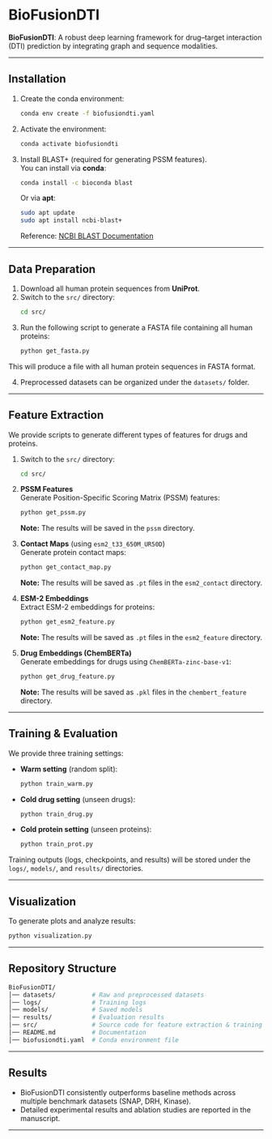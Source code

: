 # BioFusionDTI
**BioFusionDTI**: A robust deep learning framework for drug–target interaction (DTI) prediction by integrating graph and sequence modalities.

---

## Installation

1. Create the conda environment:
   ```bash
   conda env create -f biofusiondti.yaml
   ```

2. Activate the environment:
   ```bash
   conda activate biofusiondti
   ```

3. Install BLAST+ (required for generating PSSM features).  
   You can install via **conda**:
   ```bash
   conda install -c bioconda blast
   ```
   Or via **apt**:
   ```bash
   sudo apt update
   sudo apt install ncbi-blast+
   ```
   Reference: [NCBI BLAST Documentation](https://blast.ncbi.nlm.nih.gov/doc/blast-help/downloadblastdata.html)

---

## Data Preparation
1. Download all human protein sequences from **UniProt**.  
2. Switch to the `src/` directory:
   ```bash
   cd src/
   ```
3. Run the following script to generate a FASTA file containing all human proteins:
   ```bash
   python get_fasta.py
   ```
This will produce a file with all human protein sequences in FASTA format.

4. Preprocessed datasets can be organized under the `datasets/` folder.

---

## Feature Extraction

We provide scripts to generate different types of features for drugs and proteins.
1. Switch to the `src/` directory:
   ```bash
   cd src/
   ```

2. **PSSM Features**  
   Generate Position-Specific Scoring Matrix (PSSM) features:
   ```bash
   python get_pssm.py
   ```
   **Note:** The results will be saved in the `pssm` directory.

3. **Contact Maps** (using `esm2_t33_650M_UR50D`)  
   Generate protein contact maps:
   ```bash
   python get_contact_map.py
   ```
   **Note:** The results will be saved as `.pt` files in the `esm2_contact` directory.

4. **ESM-2 Embeddings**  
   Extract ESM-2 embeddings for proteins:
   ```bash
   python get_esm2_feature.py
   ```
   **Note:** The results will be saved as `.pt` files in the `esm2_feature` directory.

5. **Drug Embeddings (ChemBERTa)**  
   Generate embeddings for drugs using `ChemBERTa-zinc-base-v1`:
   ```bash
   python get_drug_feature.py
   ```
   **Note:** The results will be saved as `.pkl` files in the `chembert_feature` directory.

---

## Training & Evaluation

We provide three training settings:

- **Warm setting** (random split):
  ```bash
  python train_warm.py
  ```

- **Cold drug setting** (unseen drugs):
  ```bash
  python train_drug.py
  ```

- **Cold protein setting** (unseen proteins):
  ```bash
  python train_prot.py
  ```

Training outputs (logs, checkpoints, and results) will be stored under the `logs/`, `models/`, and `results/` directories.

---

## Visualization

To generate plots and analyze results:
```bash
python visualization.py
```

---

## Repository Structure

```bash
BioFusionDTI/
│── datasets/          # Raw and preprocessed datasets
│── logs/              # Training logs
│── models/            # Saved models
│── results/           # Evaluation results
│── src/               # Source code for feature extraction & training
│── README.md          # Documentation
│── biofusiondti.yaml  # Conda environment file
```

---

## Results

- BioFusionDTI consistently outperforms baseline methods across multiple benchmark datasets (SNAP, DRH, Kinase).  
- Detailed experimental results and ablation studies are reported in the manuscript.  

---
